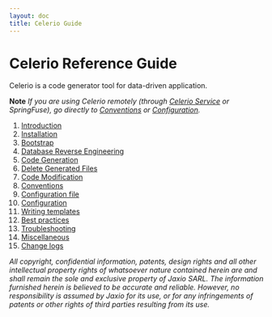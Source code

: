 ```yaml
---
layout: doc
title: Celerio Guide 
---
```


Celerio Reference Guide
=======================

Celerio is a code generator tool for data-driven application.

**Note** *If you are using Celerio remotely (through [Celerio Service](/en/celerio-service.html) or SpringFuse),
go directly to [Conventions](convention.html) or [Configuration](configuration.html).*

1. [Introduction](introduction.html)
2. [Installation](installation.html)
3. [Bootstrap](bootstrap.html)
4. [Database Reverse Engineering](extraction.html)
5. [Code Generation](generation.html)
5. [Delete Generated Files](delete-generated-files.html)
6. [Code Modification](modification.html)
7. [Conventions](convention.html)
8. [Configuration file](configuration-file.html)
9. [Configuration](configuration.html)
10. [Writing templates](templates.html)
11. [Best practices](best-practices.html)
12. [Troubleshooting](troubleshooting.html)
13. [Miscellaneous](miscellaneous.html)
13. [Change logs](changelog.html)

*All copyright, confidential information, patents, design rights and all other 
intellectual property rights of whatsoever nature contained herein are and 
shall remain the sole and exclusive property of Jaxio SARL. The information 
furnished herein is believed to be accurate and reliable. However, no 
responsibility is assumed by Jaxio for its use, or for any infringements 
of patents or other rights of third parties resulting from its use.*

